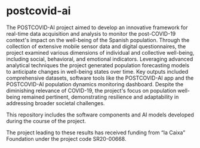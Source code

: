 # postcovid-ai
The POSTCOVID-AI project aimed to develop an innovative framework for real-time data acquisition and analysis to monitor the post-COVID-19 context's impact on the well-being of the Spanish population. Through the collection of extensive mobile sensor data and digital questionnaires, the project examined various dimensions of individual and collective well-being, including social, behavioral, and emotional indicators. Leveraging advanced analytical techniques the project generated population forecasting models to anticipate changes in well-being states over time. Key outputs included comprehensive datasets, software tools like the POSTCOVID-AI app and the POSTCOVID-AI population dynamics monitoring dashboard. Despite the diminishing relevance of COVID-19, the project's focus on population well-being remained pertinent, demonstrating resilience and adaptability in addressing broader societal challenges. 

This repository includes the software components and AI models developed during the course of the project.

The project leading to these results has received funding from “la Caixa” Foundation under the project code SR20-00668.

